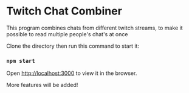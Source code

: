 # Twitch Chat Combiner
This program combines chats from different twitch streams, to make it possible to read multiple people's chat's at once

Clone the directory then run this command to start it:
### `npm start`

Open [http://localhost:3000](http://localhost:3000) to view it in the browser.

More features will be added!
